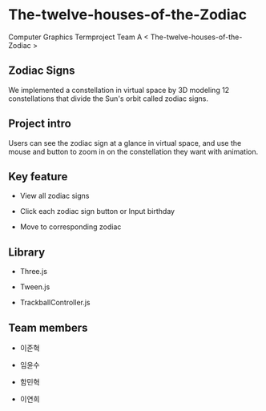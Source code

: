 # The-twelve-houses-of-the-Zodiac
Computer Graphics Termproject Team A &lt; The-twelve-houses-of-the-Zodiac >

## Zodiac Signs

We implemented a constellation in virtual space by 3D modeling 12 constellations that divide the Sun's orbit called zodiac signs.

## Project intro

Users can see the zodiac sign at a glance in virtual space, and use the mouse and button to zoom in on the constellation they want with animation.

## Key feature

* View all zodiac signs

* Click each zodiac sign button or Input birthday

* Move to corresponding zodiac


## Library

* Three.js

* Tween.js

* TrackballController.js


## Team members

* 이준혁

* 임윤수

* 함민혁

* 이연희

